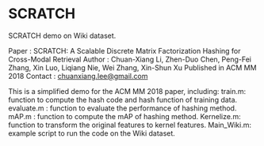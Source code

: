 # SCRATCH
SCRATCH demo on Wiki dataset.

Paper : SCRATCH: A Scalable Discrete Matrix Factorization Hashing for Cross-Modal Retrieval
Author : Chuan-Xiang Li, Zhen-Duo Chen, Peng-Fei Zhang, Xin Luo, Liqiang Nie, Wei Zhang, Xin-Shun Xu
Published in ACM MM 2018 
Contact : chuanxiang.lee@gmail.com 


This is a simplified demo for the ACM MM 2018 paper, including: 
train.m: function to compute the hash code and hash function of training data.
evaluate.m : function to evaluate the performance of hashing method.
mAP.m : function to compute the mAP of hashing method.
Kernelize.m: function to transform the original features to kernel features.
Main_Wiki.m: example script to run the code on the Wiki dataset.